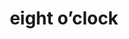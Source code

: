 ---
layout: smileys&emotion
title: eight o’clock
emoji: eight_oclock
permalink: 🕗.html
image: assets/img/3moji/eight_oclock.png
---